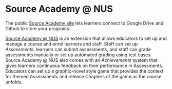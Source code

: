# Source Academy @ NUS

The public [Source Academy site](https://sourceacademy.org) lets learners connect to Google Drive and Github to store your programs.

[Source Academy @ NUS](https://sourceacademy.nus.edu.sg) is an extension that allows educators to set up and manage a course and enrol learners and staff. Staff can set up *Assessments*, learners can submit assessments, and staff can grade assessments manually or set up automated grading using test cases. Source Academy @ NUS also comes with an *Achievements* system that gives learners continuous feedback on their performance in Assessments. Educators can set up a graphic-novel style game that provides the context for themed Assessments and release Chapters of the game as the course unfolds.
